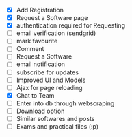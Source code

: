 - [x] Add Registration
- [x] Request a Software page
- [x] authentication required for Requesting
- [ ] email verification (sendgrid)
- [ ] mark favourite
- [ ] Comment
- [ ] Request a Software 
- [ ] email notification
- [ ] subscribe for updates
- [ ] Improved UI and Models
- [ ] Ajax for page reloading
- [x] Chat to Team
- [ ] Enter into db through webscraping
- [ ] Download option
- [ ] Similar softwares and posts
- [ ] Exams and practical files (:p)